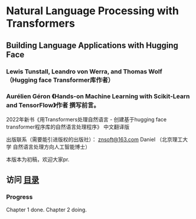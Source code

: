 # Natural Language Processing with Transformers

## Building Language Applications with Hugging Face 

### Lewis Tunstall, Leandro von Werra, and Thomas Wolf  （Hugging face Transformer库作者）
### Aurélien Géron 《Hands-on Machine Learning with Scikit-Learn and TensorFlow》作者 撰写前言。


2022年新书《用Transformers处理自然语言 - 创建基于hugging face transformer程序库的自然语言处理程序》 中文翻译版


出版联系（需要能引进版权的出版社）： znsoft@163.com   Daniel （北京理工大学 自然语言处理方向人工智能博士）



本版本为初稿，欢迎大家pr.



## 访问 [目录](toc.md)

### Progress 

Chapter 1 done.
Chapter 2 doing.
